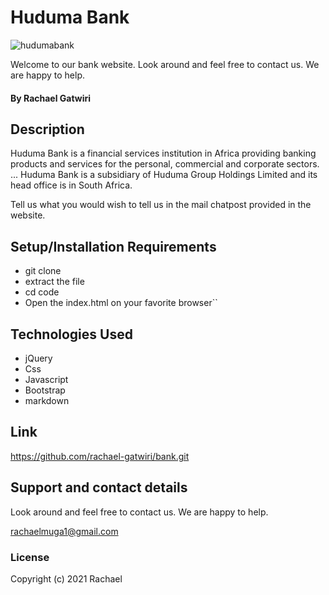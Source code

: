 # Huduma Bank

![hudumabank](https://image.shutterstock.com/image-photo/bank-building-260nw-574713295.jpg)


Welcome to our bank website. Look around and feel free to contact us. We are happy to help.


#### By **Rachael Gatwiri**

## Description

 Huduma Bank is a financial services institution in Africa providing banking products and services for the personal, commercial and corporate sectors. ... Huduma Bank is a subsidiary of Huduma Group Holdings Limited and its head office is in South Africa.

Tell us what you would wish to tell us in the mail chatpost provided in the website.
## Setup/Installation Requirements
* git clone 
* extract the file
* cd code
* Open the index.html on your favorite browser``

## Technologies Used

  * jQuery
  * Css
  * Javascript
  * Bootstrap
  * markdown
  ## Link
https://github.com/rachael-gatwiri/bank.git
## Support and contact details
Look around and feel free to contact us. We are happy to help.

rachaelmuga1@gmail.com
### License
Copyright (c) 2021 Rachael